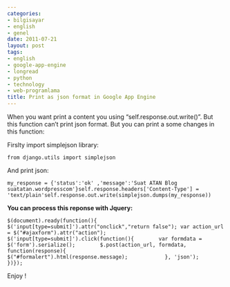 ```yaml
---
categories:
- bilgisayar
- english
- genel
date: 2011-07-21
layout: post
tags:
- english
- google-app-engine
- longread
- python
- technology
- web-programlama
title: Print as json format in Google App Engine
---
```


When you want print a content you using “self.response.out.write()”. But this function can’t print json format. But you can print a some changes in this function:  
  
Firslty import simplejson library:  

```
from django.utils import simplejson
```

  
And print json:  

```
my_response = {'status':'ok' ,'message':'Suat ATAN Blog suatatan.wordpresscom'}self.response.headers['Content-Type'] = 'text/plain'self.response.out.write(simplejson.dumps(my_response))
```

  
**You can process this reponse with Jquery:**  

```
$(document).ready(function(){	$('input[type=submit]').attr("onclick","return false");	var action_url = $("#ajaxform").attr("action");    $('input[type=submit]').click(function(){    	var formdata = $('form').serialize();        $.post(action_url, formdata,            function(response){				$("#formalert").html(response.message);            }, 'json');    })});
```

  
Enjoy !
